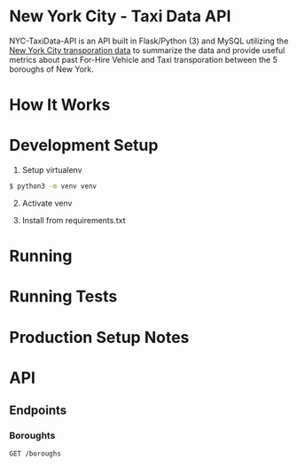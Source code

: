 # New York City - Taxi Data API

NYC-TaxiData-API is an API built in Flask/Python (3) and MySQL utilizing the [New York City transporation data](https://www1.nyc.gov/site/tlc/about/tlc-trip-record-data.page) to summarize the data and provide useful metrics about past For-Hire Vehicle and Taxi transporation between the 5 boroughs of New York.


# How It Works

# Development Setup

1. Setup virtualenv

```bash
$ python3 -m venv venv
```

2. Activate venv

3. Install from requirements.txt

# Running

# Running Tests

# Production Setup Notes

# API

## Endpoints

### Boroughts

```GET /boroughs```
